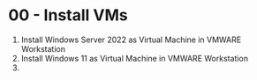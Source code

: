 # 00 - Install VMs

1. Install Windows Server 2022 as Virtual Machine in VMWARE Workstation
2. Install Windows 11 as Virtual Machine in VMWARE Workstation
3.